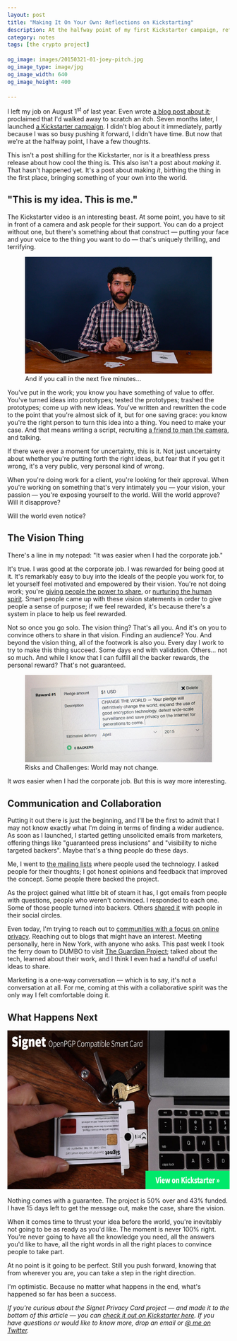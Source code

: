 ```yaml
---
layout: post
title: "Making It On Your Own: Reflections on Kickstarting"
description: At the halfway point of my first Kickstarter campaign, reflections on what it means to bring an idea into the world.
category: notes
tags: [the crypto project]

og_image: images/20150321-01-joey-pitch.jpg
og_image_type: image/jpg
og_image_width: 640
og_image_height: 400

---
```


I left my job on August 1<sup>st</sup> of last year. Even wrote [a blog post about it](http://www.joeycastillo.com/notes/2014/08/01/by-way-of-introduction/); proclaimed that I'd walked away to scratch an itch. Seven months later, I launched [a Kickstarter campaign](https://www.kickstarter.com/projects/joeycastillo/signet-simple-online-privacy-cards). I didn't blog about it immediately, partly because I was so busy pushing it forward, I didn't have time. But now that we're at the halfway point, I have a few thoughts. 

This isn't a post shilling for the Kickstarter, nor is it a breathless press release about how cool the thing is. This also isn't a post about *making it*. That hasn't happened yet. It's a post about making *it*, birthing the thing in the first place, bringing something of your own into the world. 

## "This is my idea. This is me."

The Kickstarter video is an interesting beast. At some point, you have to sit in front of a camera and ask people for their support. You can do a project without one, but there's something about that construct — putting your face and your voice to the thing you want to do — that's uniquely thrilling, and terrifying. 

<figure>
    <img src="/images/20150321-01-joey-pitch.jpg" alt="A freezeframe of Joey against a flat backdrop, hands clasped in a an earnest pose.">
    <figcaption>And if you call in the next five minutes...</figcaption>
</figure>

You've put in the work; you know you have something of value to offer. You've turned ideas into prototypes; tested the prototypes; trashed the prototypes; come up with new ideas. You've written and rewritten the code to the point that you're almost sick of it, but for one saving grace: you know you're the right person to turn this idea into a thing. You need to make your case. And that means writing a script, recruiting [a friend to man the camera](http://www.calebbryantmiller.com), and talking. 

If there were ever a moment for uncertainty, this is it. Not just uncertainty about whether you're putting forth the right ideas, but fear that if you get it wrong, it's a very public, very personal kind of wrong. 

When you're doing work for a client, you're looking for their approval. When you're working on something that's very intimately you — your vision, your passion — you're exposing yourself to the world. Will the world approve? Will it disapprove? 

Will the world even notice? 

## The Vision Thing

There's a line in my notepad: "It was easier when I had the corporate job." 

It's true. I was good at the corporate job. I was rewarded for being good at it. It's remarkably easy to buy into the ideals of the people you work for, to let yourself feel motivated and empowered by their vision. You're not doing work; you're [giving people the power to share](http://investor.fb.com/faq.cfm), or [nurturing the human spirit](http://www.starbucks.com/about-us/company-information/mission-statement). Smart people came up with these vision statements in order to give people a sense of purpose; if we feel rewarded, it's because there's a system in place to help us feel rewarded. 

Not so once you go solo. The vision thing? That's all you. And it's on you to convince others to share in that vision. Finding an audience? You. And beyond the vision thing, all of the footwork is also you. Every day I work to try to make this thing succeed. Some days end with validation. Others... not so much. And while I know that I can fulfill all the backer rewards, the personal reward? That's not guaranteed. 

<figure>
    <img src="/images/20150321-02-reward-change-world.jpg" alt="A screenshot of a hypothetical Kickstarter reward titled 'CHANGE THE WORLD'.">
    <figcaption>Risks and Challenges: World may not change.</figcaption>
</figure>

It *was* easier when I had the corporate job. But this is way more interesting. 

## Communication and Collaboration

Putting it out there is just the beginning, and I'll be the first to admit that I may not know exactly what I'm doing in terms of finding a wider audience. As soon as I launched, I started getting unsolicited emails from marketers, offering things like "guaranteed press inclusions" and "visibility to niche targeted backers". Maybe that's a thing people do these days. 

Me, I went to [the mailing lists](https://lists.gnupg.org/pipermail/gnupg-users/2015-March/053146.html) where people used the technology. I asked people for their thoughts; I got honest opinions and feedback that improved the concept. Some people there backed the project. 

As the project gained what little bit of steam it has, I got emails from people with questions, people who weren't convinced. I responded to each one. Some of those people turned into backers. Others [shared it](https://twitter.com/copiesofcopies/status/578298078362472448) with people in their social circles. 

Even today, I'm trying to reach out to [communities with a focus on online privacy](http://www.reddit.com/r/privacy/comments/2zpp5g/signet_a_kickstarter_for_nfcenabled_openpgp_smart/). Reaching out to blogs that might have an interest. Meeting personally, here in New York, with anyone who asks. This past week I took the ferry down to DUMBO to visit [The Guardian Project](https://guardianproject.info); talked about the tech, learned about their work, and I think I even had a handful of useful ideas to share. 

Marketing is a one-way conversation — which is to say, it's not a conversation at all. For me, coming at this with a collaborative spirit was the only way I felt comfortable doing it. 

## What Happens Next

<a href="https://www.kickstarter.com/projects/joeycastillo/signet-simple-online-privacy-cards"><img alt="An image of a Signet card, which is the size and shape of a credit card, being inserted into USB smart card reader on a MacBook Air." src="/images/index-kickstarter-hero.jpg" width="640" height="360"></a>

Nothing comes with a guarantee. The project is 50% over and 43% funded. I have 15 days left to get the message out, make the case, share the vision. 

When it comes time to thrust your idea before the world, you're inevitably not going to be as ready as you'd like. The moment is never 100% right. You're never going to have all the knowledge you need, all the answers you'd like to have, all the right words in all the right places to convince people to take part. 

At no point is it going to be perfect. Still you push forward, knowing that from wherever you are, you can take a step in the right direction. 

I'm optimistic. Because no matter what happens in the end, what's happened so far has been a success. 

*If you're curious about the Signet Privacy Card project — and made it to the bottom of this article — you can [check it out on Kickstarter here](https://www.kickstarter.com/projects/joeycastillo/signet-simple-online-privacy-cards). If you have questions or would like to know more, drop an email or [@ me on Twitter](https://twitter.com/josecastillo).*